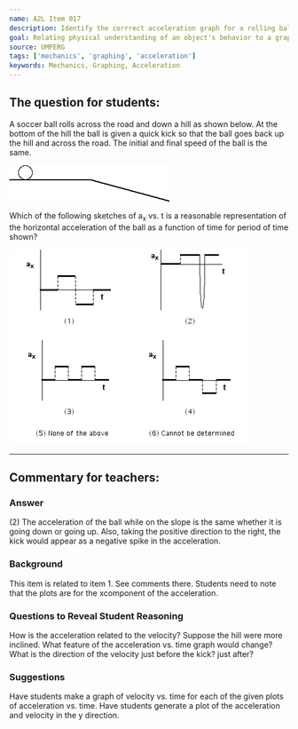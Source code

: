 ```yaml
---
name: A2L Item 017
description: Identify the corrrect acceleration graph for a rolling ball kicked back up an incline
goal: Relating physical understanding of an object's behavior to a graphical representation of acceleration.
source: UMPERG
tags: ['mechanics', 'graphing', 'acceleration']
keywords: Mechanics, Graphing, Acceleration
---
```


## The question for students:

A soccer ball rolls across the road and down a hill as shown below.  At
the bottom of the hill the ball is given a quick kick so that the ball
goes back up the hill and across the road.  The initial and final speed
of the ball is the same.

![Item017_fig1.gif](../images/Item017_fig1.gif)

Which of the following sketches of a<sub>x</sub> vs. t is a reasonable
representation of the horizontal acceleration of the ball as a function
of time for period of time shown?

![Item017_fig2.gif](../images/Item017_fig2.gif)


<hr/>

## Commentary for teachers:

### Answer

(2) The acceleration of the ball while on the slope is the same whether
it is going down or going up.  Also, taking the positive direction to
the right, the kick would appear as a negative spike in the
acceleration.

### Background

This item is related to item 1.  See comments there.  Students need to
note that the plots are for the xcomponent of the acceleration.

### Questions to Reveal Student Reasoning

How is the acceleration related to the velocity?  Suppose the hill were
more inclined.  What feature of the acceleration vs. time graph would
change?  What is the direction of the velocity just before the kick? 
just after?

### Suggestions

Have students make a graph of velocity vs. time for each of the given
plots of acceleration vs. time.   Have students generate a plot of the
acceleration and velocity in the y direction. <br>
